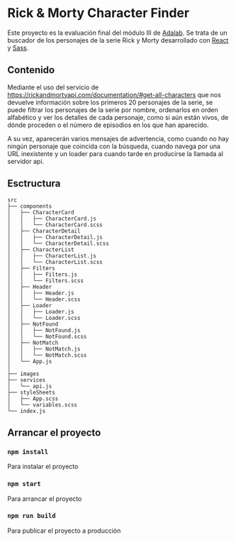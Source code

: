 # Rick & Morty Character Finder

Este proyecto es la evaluación final del módulo III de [Adalab](https://adalab.es/). Se trata de un buscador de los personajes de la serie Rick y Morty desarrollado con [React](https://es.reactjs.org/) y [Sass](https://sass-lang.com/).

## Contenido

Mediante el uso del servicio de https://rickandmortyapi.com/documentation/#get-all-characters que nos devuelve información sobre los primeros 20 personajes de la serie, se puede filtrar los personajes de la serie por nombre, ordenarlos en orden alfabético y ver los detalles de cada personaje, como si aún están vivos, de dónde proceden o el número de episodios en los que han aparecido.

A su vez, aparecerán varios mensajes de advertencia, como cuando no hay ningún personaje que coincida con la búsqueda, cuando navega por una URL inexistente y un loader para cuando tarde en producirse la llamada al servidor api.

## Esctructura

~~~
src
├── components
│   ├── CharacterCard
│   │   ├── CharacterCard.js
│   │   └── CharacterCard.scss
│   ├── CharacterDetail
│   │   ├── CharacterDetail.js
│   │   └── CharacterDetail.scss
│   ├── CharacterList
│   │   ├── CharacterList.js
│   │   └── CharacterList.scss
│   ├── Filters
│   │   ├── Filters.js
│   │   └── Filters.scss
│   ├── Header
│   │   ├── Header.js
│   │   └── Header.scss
│   ├── Loader
│   │   ├── Loader.js
│   │   └── Loader.scss
│   ├── NotFound
│   │   ├── NotFound.js
│   │   └── NotFound.scss
│   ├── NotMatch
│   │   ├── NotMatch.js
│   │   └── NotMatch.scss
│   └── App.js
│
├── images
├── services
│   └── api.js
├── styleSheets
│   ├── App.scss
│   └── variables.scss
└── index.js

~~~

## Arrancar el proyecto

### `npm install`

Para instalar el proyecto

### `npm start`

Para arrancar el proyecto

### `npm run build`

Para publicar el proyecto a producción
